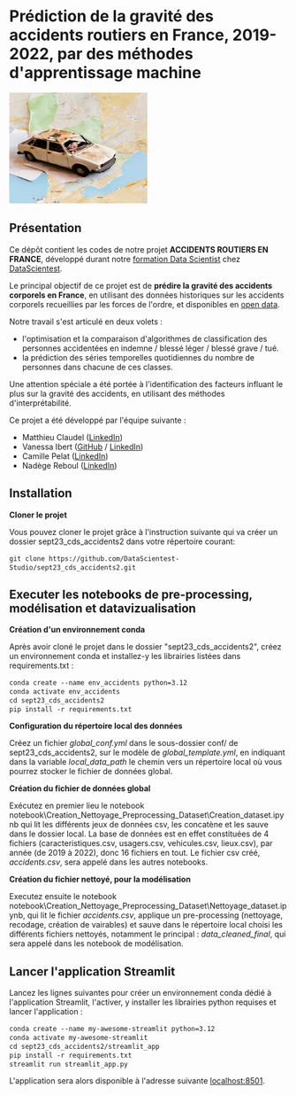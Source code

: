# Prédiction de la gravité des accidents routiers en France, 2019-2022, par des méthodes d'apprentissage machine

<img src="./data/img/Photo_accueil.png" width="250" height="200">

## Présentation 

Ce dépôt contient les codes de notre projet **ACCIDENTS ROUTIERS EN FRANCE**, développé durant notre [formation Data Scientist](https://datascientest.com/en/data-scientist-course) chez [DataScientest](https://datascientest.com/).

Le principal objectif de ce projet est de  **prédire la gravité des accidents corporels en France**, en utilisant des données historiques sur les accidents corporels recueillies par les forces de l'ordre, et disponibles en [open data](https://www.data.gouv.fr/fr/datasets/bases-de-donnees-annuelles-des-accidents-corporels-de-la-circulation-routiere-annees-de-2005-a-2022/).

Notre travail s'est articulé en deux volets :
* l'optimisation et la comparaison d'algorithmes de classification des personnes accidentées en indemne / blessé léger / blessé grave / tué.
* la prédiction des séries temporelles quotidiennes du nombre de personnes dans chacune de ces classes.

Une attention spéciale a été portée à l'identification des facteurs influant le plus sur la gravité des accidents, en utilisant des méthodes d'interprétabilité.

Ce projet a été développé par l'équipe suivante : 

- Matthieu Claudel ([LinkedIn](http://www.linkedin.com/in/matthieu-claudel-8a927857))
- Vanessa Ibert ([GitHub](https://github.com/Vanessa-DS) / [LinkedIn](http://www.linkedin.com/in/vanessa-ibert))
- Camille Pelat ([LinkedIn](http://www.linkedin.com/in/camille-pelat-08a7b68a))
- Nadège Reboul ([LinkedIn](http://www.linkedin.com/in/nadege-reboul))

## Installation
**Cloner le projet**

Vous pouvez cloner le projet grâce à l'instruction suivante qui va créer un dossier sept23_cds_accidents2 dans votre répertoire courant:
```shell
git clone https://github.com/DataScientest-Studio/sept23_cds_accidents2.git
```


## Executer les notebooks de pre-processing, modélisation et datavizualisation
**Création d'un environnement conda**

Après avoir cloné le projet dans le dossier "sept23_cds_accidents2", créez un environnement conda et installez-y les librairies listées dans requirements.txt : 

```shell
conda create --name env_accidents python=3.12
conda activate env_accidents
cd sept23_cds_accidents2 
pip install -r requirements.txt
```

**Configuration du répertoire local des données**

Créez un fichier *global_conf.yml* dans le sous-dossier conf/ de sept23_cds_accidents2, sur le modèle de *global_template.yml*, en indiquant dans la variable *local_data_path* le chemin vers un répertoire local où vous pourrez stocker le fichier de données global.

**Création du fichier de données global**

Exécutez en premier lieu le notebook notebook\Creation_Nettoyage_Preprocessing_Dataset\Creation_dataset.ipynb qui lit les différents jeux de données csv, les concatène et les sauve dans le dossier local.
La base de données est en effet constituées de 4 fichiers (caracteristiques.csv, usagers.csv, vehicules.csv, lieux.csv), par année (de 2019 à 2022), donc 16 fichiers en tout.
Le fichier csv créé, *accidents.csv*, sera appelé dans les autres notebooks.

**Création du fichier nettoyé, pour la modélisation**

Executez ensuite le notebook notebook\Creation_Nettoyage_Preprocessing_Dataset\Nettoyage_dataset.ipynb, qui lit le fichier *accidents.csv*, applique un pre-processing (nettoyage, recodage, création de vairables) et sauve dans le répertoire local choisi les différents fichiers nettoyés, notamment le principal : *data_cleaned_final*, qui sera appelé dans les notebook de modélisation.

## Lancer l'application Streamlit

Lancez les lignes suivantes pour créer un environnement conda dédié à l'application Streamlit, l'activer, y installer les librairies python requises et lancer l'application : 

```shell
conda create --name my-awesome-streamlit python=3.12
conda activate my-awesome-streamlit
cd sept23_cds_accidents2/streamlit_app
pip install -r requirements.txt
streamlit run streamlit_app.py
```

L'application sera alors disponible à l'adresse suivante [localhost:8501](http://localhost:8501).
